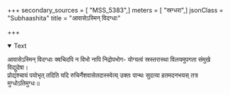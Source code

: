 +++
secondary_sources = [ "MSS_5383",]
meters = [ "स्रग्धरा",]
jsonClass = "Subhaashita"
title = "आवासेऽस्मिन् विदग्धाः"

+++

<details open><summary>Text</summary>

आवासेऽस्मिन् विदग्धाः क्वचिदपि न विभो नापि निद्रोपभोग- योग्यत्वं स्रस्तरास्था विलयमुपगता संमुखे विद्युदेषा।  
प्रोद्यंश्चायं पयोभृत् तदिति यदि रुचिर्नैशवासेतदास्स्वेत्य् उक्तः पान्थः सुदत्या हतमदनभयस् तत्र मुग्धोऽतिमुग्धः॥
</details>
